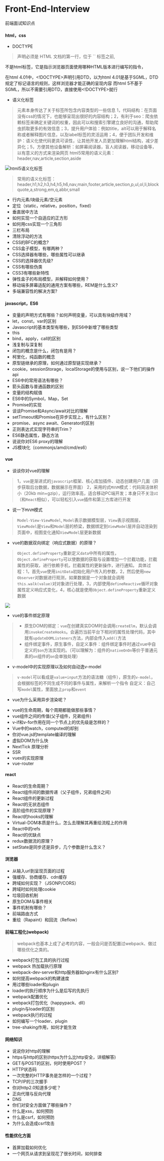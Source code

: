 # Front-End-Interview
前端面试知识点

#### html，css

- DOCTYPE

> <!DOCTYPE> 声明必须是 HTML 文档的第一行，位于 `<html>` 标签之前,
  <!DOCTYPE>不是html标签，它是指示浏览器页面使用哪种HTML版本进行编写的指令，
  在html 4.01中，<!DOCTYPE>声明引用DTD，以为html 4.01是基于SGML，DTD规定了标记语言的规则，这样浏览器才能正确的呈现内容
  而html 5不基于SGML，所以不需要引用DTD，直接使用<!DOCTYPE>就行

- 语义化标签

> 元素本身传达了关于标签所包含内容类型的一些信息
> 1，代码结构：在页面没有css的情况下，也能够呈现出很好的内容结构；2，有利于seo：爬虫依赖标签来确定关键词的权重，因此可以和搜索引擎建立良好的沟通，帮助爬虫抓取更多的有效信息；3，提升用户体验：例如title，alt可以用于解释名称或者解释图片信息，以及label标签的灵活运用；4，便于团队开发和维护：语义化使代码更具可读性，让其他开发人员更加理解html结构，减少差异化；5，方便其他设备解析：如屏幕阅读器，盲人阅读器，移动设备等，以有意义的方式来渲染网页
> html5常用的语义元素：header,nav,article,section,aside

![html5语义化标签](https://img-blog.csdn.net/20180626164405788?watermark/2/text/aHR0cHM6Ly9ibG9nLmNzZG4ubmV0L3FxXzM4MTI4MTc5/font/5a6L5L2T/fontsize/400/fill/I0JBQkFCMA==/dissolve/70)

> 常用的语义化标签：header,h1,h2,h3,h4,h5,h6,nav,main,footer,article,section,p,ul,ol,li,blockquote,a,strong,em,q,abbr,small

- 行内元素/块级元素/空元素
- 定位（static，relative，position，fixed）
- 垂直居中方法
- 如何实现一个自适应的正方形
- 如何用css实现一个三角形
- 三栏布局
- 清除浮动的方法
- CSS的BFC的概念?
- CSS盒子模型，有哪两种？
- CSS选择器有哪些，哪些属性可以继承
- CSS的选择器优先级?
- CSS有哪些伪类
- CSS3有哪些新特性
- 弹性盒子的布局模型，并解释如何使用？
- 移动端多屏幕适配的通用方案有哪些，REM是什么含义?
- 多端兼容性的解决方案?

#### javascript，ES6

- 变量的声明方式有哪些？如何声明变量，可以具有块级作用域？
- let，const，var的区别
- Javascript的基本类型有哪些，到ES6中新增了哪些类型
- this
- bind，apply，call的区别
- 浅复制与深复制
- 闭包的概念是什么，闭包有是用？
- 柯里化，纯函数的概念
- 原型链继承的原理，如何通过原型链实现继承？
- cookie，sessionStorage，localStorage的使用与区别，说一下他们的操作api
- ES6中的常用语法有哪些？
- 箭头函数与普通函数的区别
- 变量的结构赋值
- ES6中的Symbol，Map，Set
- Promise的实现
- 谈谈Promise和Async/await对比的理解
- setTimeout和Promise在异步实现上，有什么区别？
- promise、async await、Generator的区别
- 正则表达式实现字符串的Trim？
- ES6静态属性，静态方法
- 说说你对ES6 proxy的理解
- JS模块化（commonjs/amd/cmd/es6）

#### vue

- 谈谈你对vue的理解

> 1，`vue`是渐进式的`javascript`框架、核心库加插件、动态创建用户几面（异步获取后台数据，数据展示在界面）
> 2，采用的式`MVVM`模式：代码简洁体积小（20kb min+gzip），运行效率高，适合移动PC端开发；本身只不关注`UI`（和`React`相似），可以轻松引入`vue`插件和第三方库进行开发

- 说一下`MVVM`模式

> `Model-View-ViewModel`, `Model`表示数据模型层，`View`表示视图层，`ViewModel`是`View`和`Model`层的桥梁，数据绑定到`ViewModel`层并自动渲染到页面中，视图变化通知`ViewModel`层更新数据

- vue的数据双向绑定（响应式数据）的原理？

> `Object.defineProperty`重新定义`data`中所有的属性，`Object.defineProperty`可以使数据的获取与设置增加一个拦截功能，拦截属性的获取，进行依赖手机，拦截属性的更新操作，进行通知。
> 具体过程：1，首先`vue`使用`initData`初始化用户传入的参数，2，然后使用`new Observer`对数据进行观测，如果数据是一个对象就会调用`this.walk(value)`对对象进行处理，3，内部使用`defineReactive`循环对象属性定义响应式变化，4，核心就是使用`Object.defineProperty`重新定义数据

![](https://p9-juejin.byteimg.com/tos-cn-i-k3u1fbpfcp/5a5a919f243644a3a0fbeaa884d2f9cd~tplv-k3u1fbpfcp-watermark.image)

- vue的事件绑定原理

> - 原生DOM的绑定：`vue`在创建真实DOM时会调用`createElm`，默认会调用`invokeCreateHooks`。会遍历当前平台下相对的属性处理代码，其中就有`updateDOMListeners`方法，内部会传入`add()`方法
> - 组件绑定事件，原生事件，自定义事件：组件绑定事件时通过vue中自定义的`$on`方法实现的。（可以理解为：组件的`nativeOnOn`等价于普通元素的`on`组件的`on`会单独处理）

- v-model中的实现原理以及如何自动逸v-model

> `v-model`可以看成是`value+input`方法的语法糖（组件），原生的`v-model`，会根据标签的不同生成不同的事件与属性，来解析一个指令
> 自定义：自己写`model`属性，里面放上`prop`和`event`

- vue为什么采用异步渲染呢？

> 


- vue的生命周期，每个周期都能做那些事情？
- vue组件之间的传值(父子组件，兄弟组件)
- v-if和v-for作用在同一个节点上的优先级是怎样的？
- Vue中的watch，computed的却别
- 你对vue.js的template编译的理解
- 虚拟DOM为什么快
- NextTick 原理分析
- SSR
- vuex的实现原理
- vue-router

#### react

- React的生命周期？
- React组件间的数据传递（父子组件，兄弟组件之间）
- React组件的更新过程
- React的无状态组件
- 高阶组件的实现原理？
- React的hooks的理解
- Virtual-DOM本质是什么，怎么去理解其再重绘流程上的作用
- React中的refs
- React的优缺点
- redux数据流的原理？
- setState是同步还是异步，几个参数是什么含义？

#### 浏览器

- 从输入url到呈现页面的过程
- 强缓存、协商缓存、cdn缓存
- 跨域如何实现？（JSONP/CORS）
- 跨域时如何处理cookie
- 垃圾回收机制
- 原生DOM与事件相关
- 事件机制有哪些？
- 前端路由方式
- 重绘（Rapaint）和回流（Reflow）
#### 前端工程化(webpack)

> webpack也基本上成了必考的内容，一般会问是否配置过webpack、做过哪些优化之类的。

- webpack打包工具的执行过程
- webpack 热加载执行原理
- webpack-dev-server和http服务器如nginx有什么区别?
- 如何提高webpack的构建速度
- 用过哪些loader和plugin
- loader的执行顺序为什么是后写的先执行
- webpack配置优化
- webpack打包优化（happypack、dll）
- plugin与loader的区别
- webpack执行的过程
- 如何编写一个loader、plugin
- tree-shaking作用，如何才能生效

#### 网络知识

- 说说你对http的理解
- https与http的区别(https为什么比http安全，详细解答)
- GET与POST的区别，何时使用POST？
- HTTP状态码
- 一次完整的HTTP事务是怎样的一个过程？
- TCP/IP的三次握手
- 你对http2.0知道多少呢？
- 正向代理与反向代理
- DNS
- 你们对安全方面做了哪些操作？
- 什么是xss，如何预防
- 什么是csrf，如何预防
- 为什么会造成csrf攻击

#### 性能优化方面

- 首屏加载如何优化
- 一个网页从请求到呈现花了很长时间，如何排查
